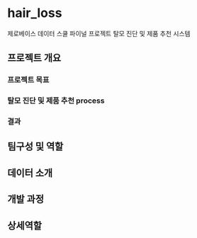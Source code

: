# hair_loss
제로베이스 데이터 스쿨 파이널 프로젝트 탈모 진단 및 제품 추천 시스템
## 프로젝트 개요
### 프로젝트 목표
### 탈모 진단 및 제품 추천 process
### 결과
## 팀구성 및 역할
## 데이터 소개
## 개발 과정
## 상세역할
